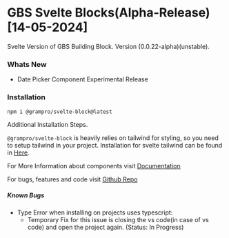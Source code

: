 # GBS Svelte Blocks(Alpha-Release)[14-05-2024]

Svelte Version of GBS Building Block. Version (0.0.22-alpha)(unstable).

### Whats New

- Date Picker Component Experimental Release

### Installation

```bash
npm i @grampro/svelte-block@latest
```

Additional Installation Steps.

`@grampro/svelte-block` is heavily relies on tailwind for styling, so you need to setup tailwind in your project. Installation for svelte tailwind can be found in [Here](https://tailwindcss.com/docs/guides/sveltekit).

For More Information about components visit [Documentation](https://gbs-svelte-block.netlify.app/)

For bugs, features and code visit [Github Repo](https://github.com/ananduremanan/svelte-component-library)

##### Known Bugs

- Type Error when installing on projects uses typescript:
  - Temporary Fix for this issue is closing the vs code(in case of vs code) and open the project again. (Status: In Progress)
